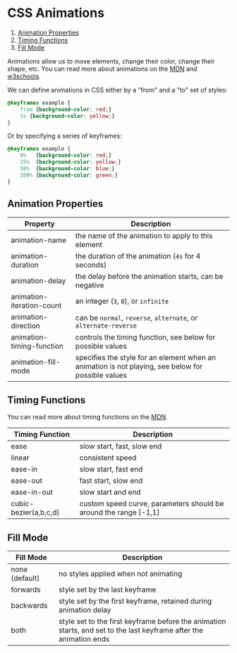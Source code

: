 
# CSS Animations

1. [Animation Properties](#animation-properties)
2. [Timing Functions](#timing-functions)
3. [Fill Mode](#fill-mode)

Animations allow us to move elements, change their color, change their shape, etc. You can read more about animations on the [MDN](https://developer.mozilla.org/en-US/docs/Web/CSS/animation) and [w3schools](https://www.w3schools.com/css/css3_animations.asp).

We can define animations in CSS either by a "from" and a "to" set of styles:

```css
@keyframes example {
    from {background-color: red;}
    to {background-color: yellow;}
}
```

Or by specifying a series of keyframes:

```css
@keyframes example {
    0%   {background-color: red;}
    25%  {background-color: yellow;}
    50%  {background-color: blue;}
    100% {background-color: green;}
}
```



## Animation Properties

| Property | Description |
|--- |--- |
| animation-name | the name of the animation to apply to this element |
| animation-duration | the duration of the animation (`4s` for 4 seconds) |
| animation-delay | the delay before the animation starts, can be negative |
| animation-iteration-count | an integer (`3`, `8`), or `infinite` |
| animation-direction | can be `normal`, `reverse`, `alternate`, or `alternate-reverse` |
| animation-timing-function | controls the timing function, see below for possible values |
| animation-fill-mode | specifies the style for an element when an animation is not playing, see below for possible values |

## Timing Functions 

You can read more about timing functions on the [MDN](https://developer.mozilla.org/en-US/docs/Web/CSS/single-transition-timing-function).

| Timing Function | Description |
|--- |--- |
| ease | slow start, fast, slow end |
| linear | consistent speed |
| ease-in | slow start, fast end |
| ease-out | fast start, slow end |
| ease-in-out | slow start and end |
| cubic-bezier(a,b,c,d) | custom speed curve, parameters should be around the range [-1,1] |

## Fill Mode

| Fill Mode | Description |
|--- |--- |
| none (default) | no styles applied when not animating |
| forwards | style set by the last keyframe |
| backwards | style set by the first keyframe, retained during animation delay |
| both | style set to the first keyframe before the animation starts, and set to the last keyframe after the animation ends |
